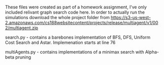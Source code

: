These files were created as part of a homework assignment, I've only included relivant graph search code here. In order to actually run the simulations download the whole project folder from  https://s3-us-west-2.amazonaws.com/cs188websitecontent/projects/release/multiagent/v1/002/multiagent.zip

search.py - contains a barebones implementation of BFS, DFS, Uniform Cost Search and Astar. Implemenation starts at line 76

multiAgents.py - contains implementations of a minimax search with Alpha-beta pruning
